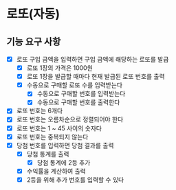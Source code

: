 # 로또(자동)

## 기능 요구 사항
- [x] 로또 구입 금액을 입력하면 구입 금액에 해당하는 로또를 발급
  - [x] 로또 1장의 가격은 1000원
  - [x] 로또 1장을 발급할 때마다 현재 발급된 로또 번호를 출력
  - [x] 수동으로 구매할 로또 수를 입력받는다
    - [x] 수동으로 구매할 번호를 입력받는다
    - [x] 수동으로 구매할 번호를 출력한다
- [x] 로또 번호는 6개다
- [x] 로또 번호는 오름차순으로 정렬되어야 한다
- [x] 로또 번호는 1 ~ 45 사이의 숫자다
- [x] 로또 번호는 중복되지 않는다
- [x] 당첨 번호를 입력하면 당첨 결과를 출력
  - [x] 당첨 통계를 출력
    - [x] 당첨 통계에 2등 추가
  - [x] 수익률을 계산하여 출력
  - [x] 2등을 위해 추가 번호를 입력할 수 있다
